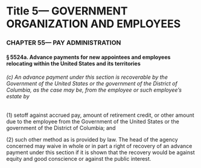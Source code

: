 
# Title 5— GOVERNMENT ORGANIZATION AND EMPLOYEES
### CHAPTER 55— PAY ADMINISTRATION
#### § 5524a. Advance payments for new appointees and employees relocating within the United States and its territories
###### (c) An advance payment under this section is recoverable by the Government of the United States or the government of the District of Columbia, as the case may be, from the employee or such employee’s estate by

(1) setoff against accrued pay, amount of retirement credit, or other amount due to the employee from the Government of the United States or the government of the District of Columbia; and

(2) such other method as is provided by law. The head of the agency concerned may waive in whole or in part a right of recovery of an advance payment under this section if it is shown that the recovery would be against equity and good conscience or against the public interest.
